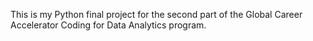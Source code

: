 
This is my Python final project for the second part of the Global Career Accelerator Coding for Data Analytics program.

